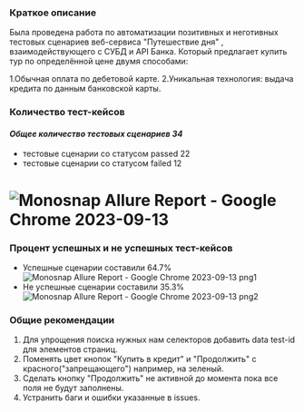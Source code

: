 ### Краткое описание
Была проведена работа по автоматизации позитивных и неготивных тестовых сценариев веб-сервиса "Путешествие дня" , взаимодействующего с СУБД и API Банка. Который предлагает купить тур по определённой цене двумя способами:

 1.Обычная оплата по дебетовой карте.
 2.Уникальная технология: выдача кредита по данным банковской карты.

### Количество тест-кейсов
#### *Общее количество тестовых сценариев 34*
- тестовые сценарии со статусом passed 22
- тестовые сценарии со статусом failed 12


![Monosnap Allure Report - Google Chrome 2023-09-13 ](https://github.com/Pavelll23/Diplom/assets/116386264/42607d0e-ae85-442b-bc1a-b33b2fbfb752)
=======


### Процент успешных и не успешных тест-кейсов
- Успешные сценарии составили 64.7%
![Monosnap Allure Report - Google Chrome 2023-09-13  png1](https://github.com/Pavelll23/Diplom/assets/116386264/2ee599be-0594-40c2-853a-257ff88e4ce8)
- Не успешные сценарии составили 35.3%
![Monosnap Allure Report - Google Chrome 2023-09-13  png2](https://github.com/Pavelll23/Diplom/assets/116386264/5918153d-fb57-4a20-a6c3-9364eafd5dc0)

### Общие рекомендации
1. Для упрощения поиска нужных нам селекторов добавить data test-id для элементов страниц.
2. Поменять цвет кнопок "Купить в кредит" и "Продолжить" с красного("запрещающего")  например, на зеленый.
3. Сделать кнопку "Продолжить" не активной до момента пока все поля не будут заполнены.
4. Устранить баги и ошибки указанные в issues.
